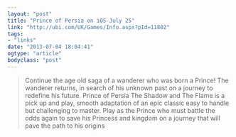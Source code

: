```yaml
---
layout: "post"
title: "Prince of Persia on iOS July 25"
link: "http://ubi.com/UK/Games/Info.aspx?pId=11802"
tags: 
- "links"
date: "2013-07-04 18:04:41"
ogtype: "article"
bodyclass: "post"
---
```


> Continue the age old saga of a wanderer who was born a Prince! The wanderer returns, in search of his unknown past on a journey to redefine his future. Prince of Persia The Shadow and The Flame is a pick up and play, smooth adaptation of an epic classic easy to handle but challenging to master. Play as the Prince who must battle the odds again to save his Princess and kingdom on a journey that will pave the path to his origins